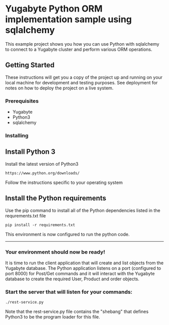# Yugabyte Python ORM implementation sample using sqlalchemy

This example project shows you how you can use Python with sqlalchemy to connect to a Yugabyte cluster and perform various ORM operations.

## Getting Started

These instructions will get you a copy of the project up and running on your local machine for development and testing purposes. See deployment for notes on how to deploy the project on a live system.

### Prerequisites

* Yugabyte
* Python3
* sqlalchemy

### Installing

## Install Python 3
Install the latest version of Python3

```
https://www.python.org/downloads/
```

Follow the instructions specific to your operating system

## Install the Python requirements

Use the pip command to install all
of the Python dependencies listed in the requrements.txt file

```
pip install -r requirements.txt
```

This environment is now configured to run the python code.  

---
### Your environment should now be ready!
It is time to run the client application that will create and list objects from the Yugabyte database.  The Python application listens on a port (configured to port 8000) for Post/Get commands and it will interact with the Yugabyte database to create the required User, Product and order objects.

### Start the server that will listen for your commands: 

```
./rest-service.py
```

Note that the rest-service.py file contains the "shebang" that defines Python3 to be the program loader for this file.

